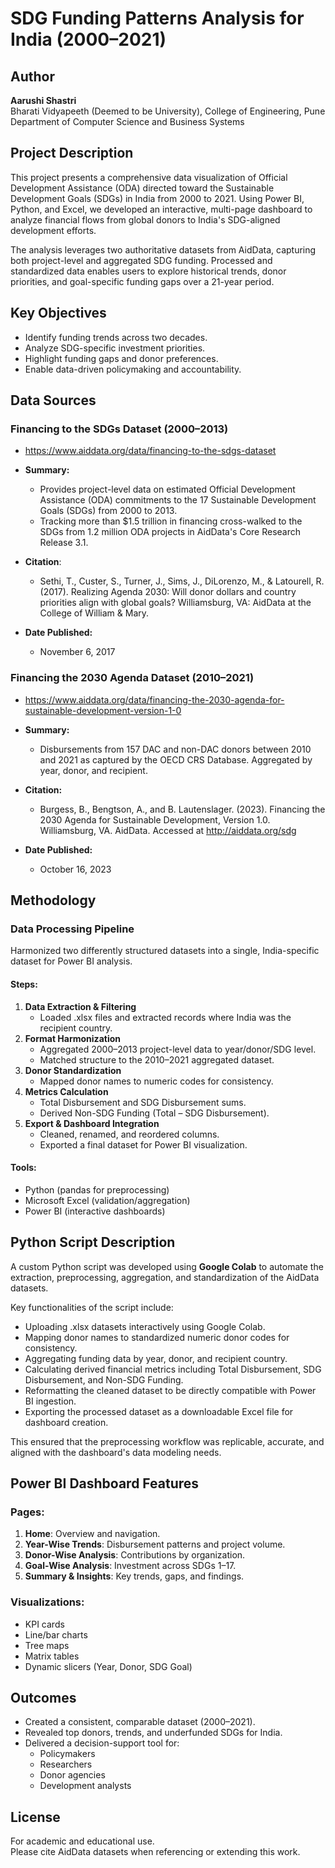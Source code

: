 # SDG Funding Patterns Analysis for India (2000–2021)

## Author
**Aarushi Shastri**  
Bharati Vidyapeeth (Deemed to be University), College of Engineering, Pune  
Department of Computer Science and Business Systems

## Project Description
This project presents a comprehensive data visualization of Official Development Assistance (ODA) directed toward the Sustainable Development Goals (SDGs) in India from 2000 to 2021. Using Power BI, Python, and Excel, we developed an interactive, multi-page dashboard to analyze financial flows from global donors to India's SDG-aligned development efforts.

The analysis leverages two authoritative datasets from AidData, capturing both project-level and aggregated SDG funding. Processed and standardized data enables users to explore historical trends, donor priorities, and goal-specific funding gaps over a 21-year period.

## Key Objectives
- Identify funding trends across two decades.
- Analyze SDG-specific investment priorities.
- Highlight funding gaps and donor preferences.
- Enable data-driven policymaking and accountability.

## Data Sources
### Financing to the SDGs Dataset (2000–2013)
- https://www.aiddata.org/data/financing-to-the-sdgs-dataset
  
- **Summary:**
  - Provides project-level data on estimated Official Development Assistance (ODA) commitments to the 17 Sustainable Development Goals (SDGs) from 2000 to 2013.
  - Tracking more than $1.5 trillion in financing cross-walked to the SDGs from 1.2 million ODA projects in AidData's Core Research Release 3.1.
  
- **Citation**:
  - Sethi, T., Custer, S., Turner, J., Sims, J., DiLorenzo, M., & Latourell, R. (2017). Realizing Agenda 2030: Will donor dollars and country priorities align with global goals? Williamsburg, VA: AidData at the College of William & Mary.
  
- **Date Published:**
  - November 6, 2017

### Financing the 2030 Agenda Dataset (2010–2021)
- https://www.aiddata.org/data/financing-the-2030-agenda-for-sustainable-development-version-1-0
  
- **Summary:**
  - Disbursements from 157 DAC and non-DAC donors between 2010 and 2021 as captured by the OECD CRS Database. Aggregated by year, donor, and recipient.

- **Citation:**
  - Burgess, B., Bengtson, A., and B. Lautenslager. (2023). Financing the 2030 Agenda for Sustainable Development, Version 1.0. Williamsburg, VA. AidData. Accessed at http://aiddata.org/sdg

- **Date Published:**
  - October 16, 2023

## Methodology
### Data Processing Pipeline
Harmonized two differently structured datasets into a single, India-specific dataset for Power BI analysis.

#### Steps:
1. **Data Extraction & Filtering**
   - Loaded .xlsx files and extracted records where India was the recipient country.
2. **Format Harmonization**
   - Aggregated 2000–2013 project-level data to year/donor/SDG level.
   - Matched structure to the 2010–2021 aggregated dataset.
3. **Donor Standardization**
   - Mapped donor names to numeric codes for consistency.
4. **Metrics Calculation**
   - Total Disbursement and SDG Disbursement sums.
   - Derived Non-SDG Funding (Total – SDG Disbursement).
5. **Export & Dashboard Integration**
   - Cleaned, renamed, and reordered columns.
   - Exported a final dataset for Power BI visualization.

#### Tools:
- Python (pandas for preprocessing)
- Microsoft Excel (validation/aggregation)
- Power BI (interactive dashboards)

## Python Script Description
A custom Python script was developed using **Google Colab** to automate the extraction, preprocessing, aggregation, and standardization of the AidData datasets.

Key functionalities of the script include:
- Uploading .xlsx datasets interactively using Google Colab.
- Mapping donor names to standardized numeric donor codes for consistency.
- Aggregating funding data by year, donor, and recipient country.
- Calculating derived financial metrics including Total Disbursement, SDG Disbursement, and Non-SDG Funding.
- Reformatting the cleaned dataset to be directly compatible with Power BI ingestion.
- Exporting the processed dataset as a downloadable Excel file for dashboard creation.

This ensured that the preprocessing workflow was replicable, accurate, and aligned with the dashboard's data modeling needs.

## Power BI Dashboard Features
### Pages:
1. **Home**: Overview and navigation.
2. **Year-Wise Trends**: Disbursement patterns and project volume.
3. **Donor-Wise Analysis**: Contributions by organization.
4. **Goal-Wise Analysis**: Investment across SDGs 1–17.
5. **Summary & Insights**: Key trends, gaps, and findings.

### Visualizations:
- KPI cards
- Line/bar charts
- Tree maps
- Matrix tables
- Dynamic slicers (Year, Donor, SDG Goal)

## Outcomes
- Created a consistent, comparable dataset (2000–2021).
- Revealed top donors, trends, and underfunded SDGs for India.
- Delivered a decision-support tool for:
  - Policymakers
  - Researchers
  - Donor agencies
  - Development analysts

## License
For academic and educational use.  
Please cite AidData datasets when referencing or extending this work.
